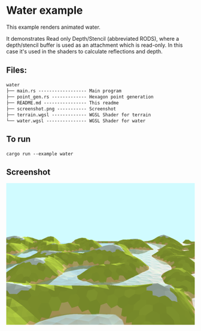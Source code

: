 # Water example

This example renders animated water.

It demonstrates Read only Depth/Stencil (abbreviated RODS), where a depth/stencil buffer is used as an attachment which is read-only. In this case it's used in the shaders to calculate reflections and depth.

## Files:
```
water
├── main.rs ------------------ Main program
├── point_gen.rs ------------- Hexagon point generation
├── README.md ---------------- This readme
├── screenshot.png ----------- Screenshot
├── terrain.wgsl ------------- WGSL Shader for terrain
└── water.wgsl --------------- WGSL Shader for water
```

## To run
```
cargo run --example water
```

## Screenshot
![Water example](./screenshot.png)
